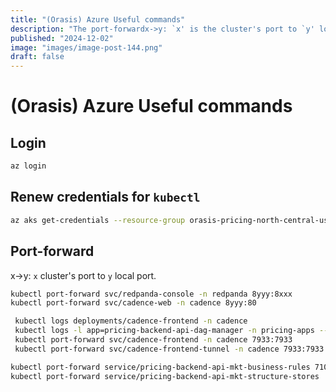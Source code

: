 ```yaml
---
title: "(Orasis) Azure Useful commands"
description: "The port-forwardx->y: `x' is the cluster's port to `y' local port. The redpanda console is used to log in to the cluster."
published: "2024-12-02"
image: "images/image-post-144.png"
draft: false
---
```


# (Orasis) Azure Useful commands

## Login

```bash
az login
```

## Renew credentials for `kubectl`

``` bash
az aks get-credentials --resource-group orasis-pricing-north-central-us --name orasis-pricing-default-aks --overwrite-existing
```

## Port-forward

x->y: `x` cluster's port to `y` local port.

``` bash
kubectl port-forward svc/redpanda-console -n redpanda 8yyy:8xxx
kubectl port-forward svc/cadence-web -n cadence 8yyy:80
```


```bash
 kubectl logs deployments/cadence-frontend -n cadence
 kubectl logs -l app=pricing-backend-api-dag-manager -n pricing-apps --tail=100
 kubectl port-forward svc/cadence-frontend -n cadence 7933:7933
 kubectl port-forward svc/cadence-frontend-tunnel -n cadence 7933:7933
```

```bash
kubectl port-forward service/pricing-backend-api-mkt-business-rules 7100:8080 -n pricing-apps
kubectl port-forward service/pricing-backend-api-mkt-structure-stores  7200:8080 -n pricing-apps
```
